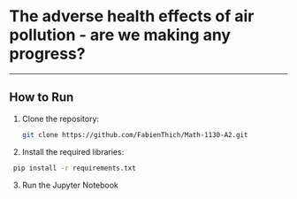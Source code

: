 # The adverse health effects of air pollution - are we making any progress?

---

## How to Run

1. Clone the repository:
   ```bash
   git clone https://github.com/FabienThich/Math-1130-A2.git
   ```
2. Install the required libraries:
  ```bash
   pip install -r requirements.txt
   ```
3. Run the Jupyter Notebook
